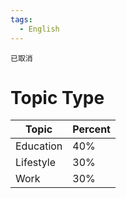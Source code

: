 ```yaml
---
tags: 
  - English
---
```

	已取消

# Topic Type

| Topic     | Percent |
| --------- | ------- |
| Education | 40%     |
| Lifestyle | 30%     |
| Work      | 30%     |
